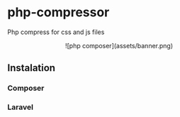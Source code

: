 

# php-compressor
Php compress for css and js files

<p align="center">
![php composer](assets/banner.png)
</p>

## Instalation

### Composer

### Laravel

```php


```